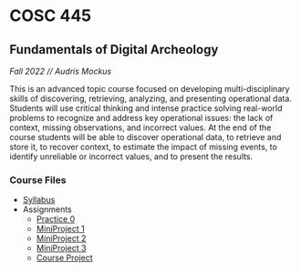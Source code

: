 # COSC 445
## Fundamentals of Digital Archeology
<i> Fall 2022 // Audris Mockus </i>

This is an advanced topic course focused on developing multi-disciplinary skills of discovering, retrieving, analyzing, and presenting operational data. Students will use critical thinking and intense practice solving real-world problems to recognize and address key operational issues: the lack of context, missing observations, and incorrect values. At the end of the course students will be able to discover operational data, to retrieve and store it, to recover context, to estimate the impact of missing events, to identify unreliable or incorrect values, and to present the results.

### Course Files
* [Syllabus](/COSC445/COSC445%20Syllabus.pdf)
* Assignments
    * [Practice 0](/COSC445/Practice0/)
    * [MiniProject 1](/COSC445/MiniProject1/)
    * [MiniProject 2](/COSC445/MiniProject2/)
    * [MiniProject 3](/COSC445/MiniProject3/)
    * [Course Project](https://github.com/pixelatinate/attitudes-towards-terror)
    

